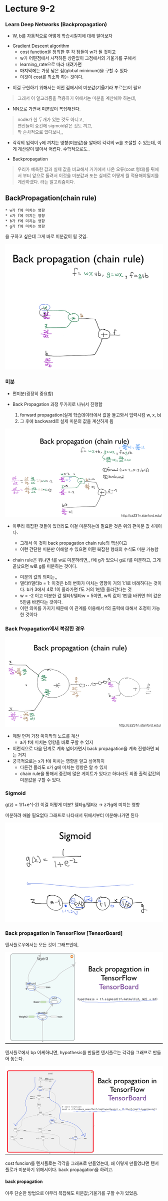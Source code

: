 # Lecture 9-2
### Learn Deep Networks (Backpropagation)

- W, b를 자동적으로 어떻게 학습시킬지에 대해 알아보자


* Gradient Descent algorithm  
    * cost function을 정의한 후 각 점들이 w가 될 것이고  
    * w가 어떤점에서 시작하든 상관없이 그점에서의 기울기를 구해서   
    * learning_rate으로 따라 내려가면  
    * 마지막에는 가장 낮은 점(global minimum)을 구할 수 있다  
    * 이것이 cost를 최소화 하는 것이다.  

- 이걸 구현하기 위해서는 어떤 점에서의 미분값(기울기라 부르는)이 필요  
> 그래서 이 알고리즘을 적용하기 위해서는 미분을 계산해야 하는데,

* NN으로 가면서 미분값이 복잡해진다.
> node가 한 두개가 있는 것도 아니고,  
> 연산들이 중간에 sigmoid같은 것도 끼고,  
> 막 순차적으로 있다보니,,  

* 각각의 입력이 y에 끼치는 영향(미분값)을 알아야 각각의 w를 조절할 수 있는데, 이게 계산량이 많아서 어렵다. 수학적으로도..


* Backpropagation
> 우리가 예측한 값과 실제 값을 비교해서 거기에서 나온 오류(cost 형태)를 뒤에서 부터 앞으로 돌려서 이것을 미분값과 또는 실제로 어떻게 뭘 적용해야될지를 계산하겠다. 라는 알고리즘이다.


## BackPropagation(chain rule)
    * w가 f에 미치는 영향  
    * x가 f에 미치는 영향  
    * b가 f에 미치는 영향  
    * g가 f에 미치는 영향  
을 구하고 싶은데 그게 바로 미분값이 될 것임. 	

![chain rule](imgs/lec-9-2/chain_rule.png)


### 미분
* 편미분(굉장히 중요함)


* Back Propagation 과정 두가지로 나눠서 진행함
    1. forward propagation(실제 학습데이터에서 값을 들고와서 입력시킴 w, x, b)
    2. 그 후에 backward로 실제 미분의 값을 계산하게 됨


![chain rule02](imgs/lec-9-2/chain_rule02.png)

* 아무리 복잡한 것들이 있더라도 이걸 미분하는데 필요한 것은 위의 편미분 값 4개이다.
    * 그래서 이 것이 back propagation chain rule의 핵심이고 
    * 이런 간단한 미분만 이해할 수 있으면 어떤 복잡한 형태의 수식도 미분 가능함

* chain rule은 뭐냐면 f를 w로 미분하려면,, f에 g가 있으니 g로 f를 미분하고, 그게 끝났으면 w로 g를 미분하는 것이다.
    - 미분의 값의 의미는,, 
    - 델타f/델타b = 1: 이것은 b의 변화가 미치는 영향이 거의 1:1로 비례하다는 것이다. b가 3에서 4로 1이 올라가면 f도 거의 1만큼 올라간다는 것
    - w = -2 이고 미분한 값 델타f/델타w = 5이면, w의 값이 1만큼 바뀌면 f의 값은 5만큼 바뀐다는 것이다.
    - 이런 의미를 가지기 때문에 이 관계를 이용해서 f의 출력에 대해서 조정이 가능한 것이다


### Back Propagation에서 복잡한 경우

![chain rule03](imgs/lec-9-2/chain_rule03.png)

* 제일 먼저 가장 마지막의 노드를 계산
    - a가 f에 미치는 영향을 바로 구할 수 있지
* 이런식으로 다음 단계로 계속 넘어가면서 back propagation을 계속 진행하면 되는 거지
* 궁극적으로는 x가 f에 미치는 영향을 알고 싶어하지
    - 다른건 몰라도 x가 g에 미치는 영향은 알 수 있지
    - chain rule을 통해서 중간에 많은 게이트가 있다고 하더라도 최종 출력 값간의 미분값을 구할 수 있다.

### Sigmoid
g(z) = 1/1+e^(-2)
이걸 어떻게 미분?
델타g/델타z   -> z가g에 미치는 영향


미분하려 애쓸 필요없다
그래프로 나타내서 뒤에서부터 미분해나가면 된다

![sigmoid](imgs/lec-9-2/sigmoid.png)

### Back propagation in TensorFlow [TensorBoard]
텐서플로우에서는 모든 것이 그래프인데,

![tensorflow bp](imgs/lec-9-2/tensorflow_bp.png)

텐서플로에서 bp 어케하냐면, hypothesis를 만들면 텐서플로는 
각각을 그래프로 만들어 놓는다.


![tensorflow cost](imgs/lec-9-2/tensorflow_bp_cost.png)

cost funcion를 텐서플로는 각각을 그래프로 만들었는데, 왜 이렇게 만들었냐면 텐서플로가 미분하기 위해서이다. back propagation을 하려고.



#### back propagation
아주 단순한 방법으로 아무리 복잡해도 미분값;기울기를 구할 수가 있었음.

